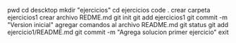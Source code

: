 pwd
cd descktop
mkdir "ejercicios"
cd ejercicios
code .
crear carpeta ejercicios1
crear archivo REDME.md
git init
git add ejercicios1
git commit -m "Version inicial"
agregar comandos al archivo README.md
git status
git add ejercicio1/README.md
git commit -m "Agrega solucion primer ejercicio"
exit
